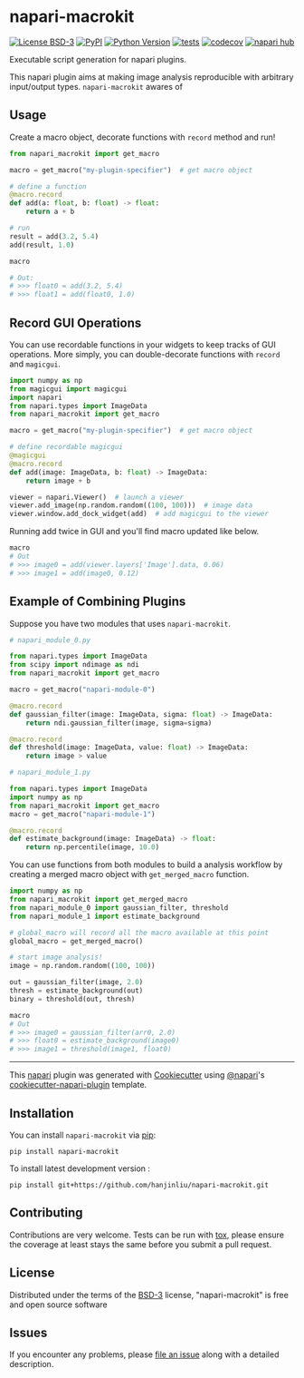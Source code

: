 # napari-macrokit

[![License BSD-3](https://img.shields.io/pypi/l/napari-macrokit.svg?color=green)](https://github.com/hanjinliu/napari-macrokit/raw/main/LICENSE)
[![PyPI](https://img.shields.io/pypi/v/napari-macrokit.svg?color=green)](https://pypi.org/project/napari-macrokit)
[![Python Version](https://img.shields.io/pypi/pyversions/napari-macrokit.svg?color=green)](https://python.org)
[![tests](https://github.com/hanjinliu/napari-macrokit/workflows/tests/badge.svg)](https://github.com/hanjinliu/napari-macrokit/actions)
[![codecov](https://codecov.io/gh/hanjinliu/napari-macrokit/branch/main/graph/badge.svg)](https://codecov.io/gh/hanjinliu/napari-macrokit)
[![napari hub](https://img.shields.io/endpoint?url=https://api.napari-hub.org/shields/napari-macrokit)](https://napari-hub.org/plugins/napari-macrokit)

Executable script generation for napari plugins.

This napari plugin aims at making image analysis reproducible with arbitrary input/output types.
`napari-macrokit` awares of

## Usage

Create a macro object, decorate functions with `record` method and run!

```python
from napari_macrokit import get_macro

macro = get_macro("my-plugin-specifier")  # get macro object

# define a function
@macro.record
def add(a: float, b: float) -> float:
    return a + b

# run
result = add(3.2, 5.4)
add(result, 1.0)

macro

# Out:
# >>> float0 = add(3.2, 5.4)
# >>> float1 = add(float0, 1.0)
```

## Record GUI Operations

You can use recordable functions in your widgets to keep tracks of GUI operations.
More simply, you can double-decorate functions with `record` and `magicgui`.

```python
import numpy as np
from magicgui import magicgui
import napari
from napari.types import ImageData
from napari_macrokit import get_macro

macro = get_macro("my-plugin-specifier")  # get macro object

# define recordable magicgui
@magicgui
@macro.record
def add(image: ImageData, b: float) -> ImageData:
    return image + b

viewer = napari.Viewer()  # launch a viewer
viewer.add_image(np.random.random((100, 100)))  # image data
viewer.window.add_dock_widget(add)  # add magicgui to the viewer
```

Running add twice in GUI and you'll find macro updated like below.

```python
macro
# Out
# >>> image0 = add(viewer.layers['Image'].data, 0.06)
# >>> image1 = add(image0, 0.12)
```

## Example of Combining Plugins

Suppose you have two modules that uses `napari-macrokit`.

```python
# napari_module_0.py

from napari.types import ImageData
from scipy import ndimage as ndi
from napari_macrokit import get_macro

macro = get_macro("napari-module-0")

@macro.record
def gaussian_filter(image: ImageData, sigma: float) -> ImageData:
    return ndi.gaussian_filter(image, sigma=sigma)

@macro.record
def threshold(image: ImageData, value: float) -> ImageData:
    return image > value
```

```python
# napari_module_1.py

from napari.types import ImageData
import numpy as np
from napari_macrokit import get_macro
macro = get_macro("napari-module-1")

@macro.record
def estimate_background(image: ImageData) -> float:
    return np.percentile(image, 10.0)

```

You can use functions from both modules to build a analysis workflow by creating a merged macro object with `get_merged_macro` function.

```python
import numpy as np
from napari_macrokit import get_merged_macro
from napari_module_0 import gaussian_filter, threshold
from napari_module_1 import estimate_background

# global_macro will record all the macro available at this point
global_macro = get_merged_macro()

# start image analysis!
image = np.random.random((100, 100))

out = gaussian_filter(image, 2.0)
thresh = estimate_background(out)
binary = threshold(out, thresh)

macro
# Out
# >>> image0 = gaussian_filter(arr0, 2.0)
# >>> float0 = estimate_background(image0)
# >>> image1 = threshold(image1, float0)
```


---------------------------------

This [napari] plugin was generated with [Cookiecutter] using [@napari]'s [cookiecutter-napari-plugin] template.

## Installation

You can install `napari-macrokit` via [pip]:

    pip install napari-macrokit



To install latest development version :

    pip install git+https://github.com/hanjinliu/napari-macrokit.git


## Contributing

Contributions are very welcome. Tests can be run with [tox], please ensure
the coverage at least stays the same before you submit a pull request.

## License

Distributed under the terms of the [BSD-3] license,
"napari-macrokit" is free and open source software

## Issues

If you encounter any problems, please [file an issue] along with a detailed description.

[napari]: https://github.com/napari/napari
[Cookiecutter]: https://github.com/audreyr/cookiecutter
[@napari]: https://github.com/napari
[MIT]: http://opensource.org/licenses/MIT
[BSD-3]: http://opensource.org/licenses/BSD-3-Clause
[GNU GPL v3.0]: http://www.gnu.org/licenses/gpl-3.0.txt
[GNU LGPL v3.0]: http://www.gnu.org/licenses/lgpl-3.0.txt
[Apache Software License 2.0]: http://www.apache.org/licenses/LICENSE-2.0
[Mozilla Public License 2.0]: https://www.mozilla.org/media/MPL/2.0/index.txt
[cookiecutter-napari-plugin]: https://github.com/napari/cookiecutter-napari-plugin

[file an issue]: https://github.com/hanjinliu/napari-macrokit/issues

[napari]: https://github.com/napari/napari
[tox]: https://tox.readthedocs.io/en/latest/
[pip]: https://pypi.org/project/pip/
[PyPI]: https://pypi.org/
